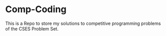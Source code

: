 # Comp-Coding
This is a Repo to store my solutions to competitive programming problems of the CSES Problem Set.

